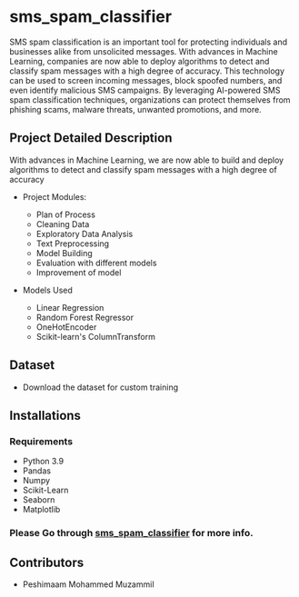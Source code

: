 # sms_spam_classifier
SMS spam classification is an important tool for protecting individuals and businesses alike from unsolicited messages. With advances in Machine Learning, companies are now able to deploy algorithms to detect and classify spam messages with a high degree of accuracy. This technology can be used to screen incoming messages, block spoofed numbers, and even identify malicious SMS campaigns. By leveraging AI-powered SMS spam classification techniques, organizations can protect themselves from phishing scams, malware threats, unwanted promotions, and more.

## Project Detailed Description
With advances in Machine Learning, we are now able to build and deploy algorithms to detect and classify spam messages with a high degree of accuracy

- Project Modules:
  - Plan of Process
  - Cleaning Data
  - Exploratory Data Analysis
  - Text Preprocessing
  - Model Building
  - Evaluation with different models
  - Improvement of model

- Models Used
  - Linear Regression
  - Random Forest Regressor
  - OneHotEncoder
  - Scikit-learn's ColumnTransform
 
## Dataset
- Download the dataset for custom training

## Installations
### Requirements
- Python 3.9
- Pandas
- Numpy
- Scikit-Learn
- Seaborn
- Matplotlib

### Please Go through [sms_spam_classifier](https://docs.google.com/document/d/1_vo56M5kE6_Qm_UjkGW-dtWqhSTAYUtHBUhJ7tWSVnY/edit?usp=sharing) for more info.

## Contributors
- Peshimaam Mohammed Muzammil
